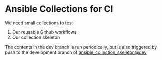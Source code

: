 # Ansible Collections for CI

We need small collections to test

1. Our reusable Github workflows
2. Our collection skeleton

The contents in the dev branch is run periodically, but is also triggered by push to the development branch of [ansible_collection_skeleton@dev][ansible_collection_skeleton]

[ansible_collection_skeleton]: https://github.com/mafalb/ansible_collection_skeleton/tree/dev
